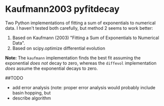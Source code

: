 Kaufmann2003
pyfitdecay
============

Two Python implementations of fitting a sum of exponentials to numerical data.
I haven't tested both carefully, but method 2 seems to work better:

1. Based on Kaufmann (2003) "Fitting a Sum of Exponentials to Numerical Data".
2. Based on scipy.optimize differential evolution

**Note:** The `kaufmann` implementation finds the best fit assuming the exponential
_does not_ decay to zero, whereas the `diffevol` implementation _does_ assume the
exponential decays to zero.

##TODO
- add error analysis (note: proper error analysis would probably include basin hopping,
but 
- describe algorithm
